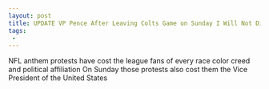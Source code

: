 ```yaml
---
layout: post
title: UPDATE VP Pence After Leaving Colts Game on Sunday I Will Not Dignify Any Event That Disrespects Our Soldiers Our Flag
tags:
 -
---
```

NFL anthem protests have cost the league fans of every race color creed and political affiliation On Sunday those protests also cost them the Vice President of the United States
